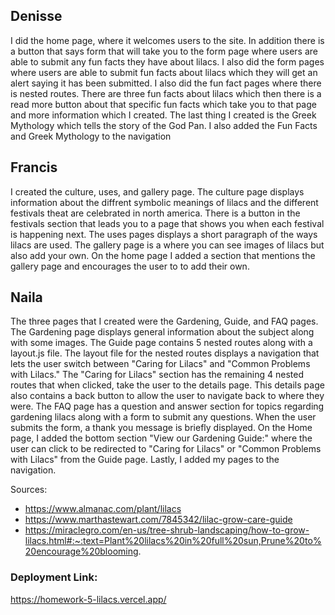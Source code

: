 ## Denisse

I did the home page, where it welcomes users to the site. In addition there is a button that says form that will take you to the form page where users are able to submit any fun facts they have about lilacs. I also did the form pages where users are able to submit fun facts about lilacs which they will get an alert saying it has been submitted. I also did the fun fact pages where there is nested routes. There are three fun facts about lilacs which then there is a read more button about that specific fun facts which take you to that page and more information which I created. The last thing I created is the Greek Mythology which tells the story of the God Pan. I also added the Fun Facts and Greek Mythology to the navigation

## Francis
I created the culture, uses, and gallery page. The culture page displays information about the diffrent symbolic meanings of lilacs and the different festivals theat are celebrated in north america. There is a button in the festivals section that leads you to a page that shows you when each festival is happening next. The uses pages displays a short paragraph of the ways lilacs are used. The gallery page is a where you can see images of lilacs but also add your own. On the home page I added a section that mentions the gallery page and encourages the user to to add their own.

## Naila
The three pages that I created were the Gardening, Guide, and FAQ pages. The Gardening page
displays general information about the subject along with some images. The Guide page contains 5 nested routes along with a layout.js file. The layout file for the nested routes displays a navigation that lets the user switch between "Caring for Lilacs" and "Common Problems with Lilacs." The "Caring for Lilacs" section has the remaining 4 nested routes that when clicked, take the user to the details page. This details page also contains a back button to 
allow the user to navigate back to where they were. The FAQ page has a question and answer
section for topics regarding gardening lilacs along with a form to submit any questions. When 
the user submits the form, a thank you message is briefly displayed. On the Home page, I added
the bottom section "View our Gardening Guide:" where the user can click to be redirected to "Caring for Lilacs" or "Common Problems with Lilacs" from the Guide page. Lastly, I added my pages to the navigation.

Sources:
- https://www.almanac.com/plant/lilacs
- https://www.marthastewart.com/7845342/lilac-grow-care-guide
- https://miraclegro.com/en-us/tree-shrub-landscaping/how-to-grow-lilacs.html#:~:text=Plant%20lilacs%20in%20full%20sun,Prune%20to%20encourage%20blooming.

### Deployment Link: 
https://homework-5-lilacs.vercel.app/
